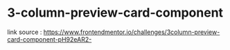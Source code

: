 # 3-column-preview-card-component
link source : https://www.frontendmentor.io/challenges/3column-preview-card-component-pH92eAR2-
